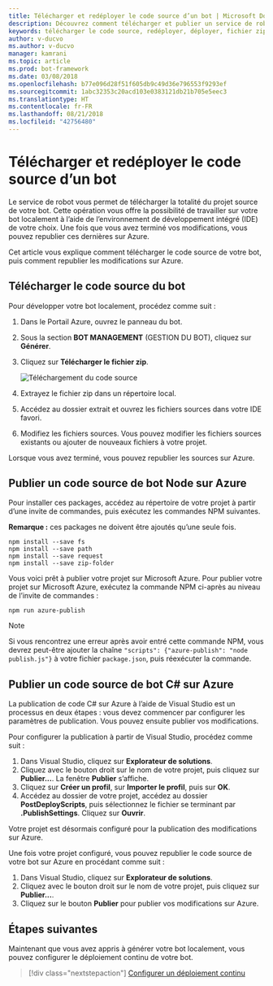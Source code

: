 ```yaml
---
title: Télécharger et redéployer le code source d’un bot | Microsoft Docs
description: Découvrez comment télécharger et publier un service de robot.
keywords: télécharger le code source, redéployer, déployer, fichier zip, publier
author: v-ducvo
ms.author: v-ducvo
manager: kamrani
ms.topic: article
ms.prod: bot-framework
ms.date: 03/08/2018
ms.openlocfilehash: b77e096d28f51f605db9c49d36e796553f9293ef
ms.sourcegitcommit: 1abc32353c20acd103e0383121db21b705e5eec3
ms.translationtype: HT
ms.contentlocale: fr-FR
ms.lasthandoff: 08/21/2018
ms.locfileid: "42756480"
---
```

# <a name="download-and-redeploy-bot-source-code"></a>Télécharger et redéployer le code source d’un bot

Le service de robot vous permet de télécharger la totalité du projet source de votre bot. Cette opération vous offre la possibilité de travailler sur votre bot localement à l’aide de l’environnement de développement intégré (IDE) de votre choix. Une fois que vous avez terminé vos modifications, vous pouvez republier ces dernières sur Azure. 

Cet article vous explique comment télécharger le code source de votre bot, puis comment republier les modifications sur Azure. 

## <a name="download-bot-source-code"></a>Télécharger le code source du bot

Pour développer votre bot localement, procédez comme suit :

1. Dans le Portail Azure, ouvrez le panneau du bot.
2. Sous la section **BOT MANAGEMENT** (GESTION DU BOT), cliquez sur **Générer**.
3. Cliquez sur **Télécharger le fichier zip**. 

   ![Téléchargement du code source](~/media/azure-bot-build/download-zip-file.png)

4. Extrayez le fichier zip dans un répertoire local.
5. Accédez au dossier extrait et ouvrez les fichiers sources dans votre IDE favori.
6. Modifiez les fichiers sources. Vous pouvez modifier les fichiers sources existants ou ajouter de nouveaux fichiers à votre projet.

Lorsque vous avez terminé, vous pouvez republier les sources sur Azure.

## <a name="publish-node-bot-source-code-to-azure"></a>Publier un code source de bot Node sur Azure

Pour installer ces packages, accédez au répertoire de votre projet à partir d’une invite de commandes, puis exécutez les commandes NPM suivantes.

**Remarque :** ces packages ne doivent être ajoutés qu’une seule fois.

```console
npm install --save fs
npm install --save path
npm install --save request
npm install --save zip-folder
```

Vous voici prêt à publier votre projet sur Microsoft Azure. Pour publier votre projet sur Microsoft Azure, exécutez la commande NPM ci-après au niveau de l’invite de commandes :

```console
npm run azure-publish
```

> [!NOTE]
> Si vous rencontrez une erreur après avoir entré cette commande NPM, vous devrez peut-être ajouter la chaîne `"scripts": {"azure-publish": "node publish.js"}` à votre fichier `package.json`, puis réexécuter la commande.

## <a name="publish-c-bot-source-code-to-azure"></a>Publier un code source de bot C# sur Azure

La publication de code C# sur Azure à l’aide de Visual Studio est un processus en deux étapes : vous devez commencer par configurer les paramètres de publication. Vous pouvez ensuite publier vos modifications.

Pour configurer la publication à partir de Visual Studio, procédez comme suit :

1. Dans Visual Studio, cliquez sur **Explorateur de solutions**.
2. Cliquez avec le bouton droit sur le nom de votre projet, puis cliquez sur **Publier...**. La fenêtre **Publier** s’affiche.
3. Cliquez sur **Créer un profil**, sur **Importer le profil**, puis sur **OK**.
4. Accédez au dossier de votre projet, accédez au dossier **PostDeployScripts**, puis sélectionnez le fichier se terminant par **.PublishSettings**. Cliquez sur **Ouvrir**.

Votre projet est désormais configuré pour la publication des modifications sur Azure.

Une fois votre projet configuré, vous pouvez republier le code source de votre bot sur Azure en procédant comme suit :

1. Dans Visual Studio, cliquez sur **Explorateur de solutions**.
2. Cliquez avec le bouton droit sur le nom de votre projet, puis cliquez sur **Publier...**.
3. Cliquez sur le bouton **Publier** pour publier vos modifications sur Azure.

## <a name="next-steps"></a>Étapes suivantes
Maintenant que vous avez appris à générer votre bot localement, vous pouvez configurer le déploiement continu de votre bot.

> [!div class="nextstepaction"]
> [Configurer un déploiement continu](bot-service-build-continuous-deployment.md)
